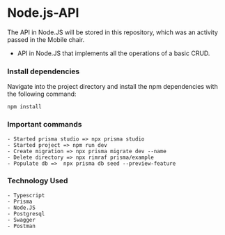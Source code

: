 # Node.js-API
The API in Node.JS will be stored in this repository, which was an activity passed in the Mobile chair.

- API in Node.JS that implements all the operations of a basic CRUD.

### Install dependencies

Navigate into the project directory and install the npm dependencies with the following command:

`````
npm install
`````

### Important commands
`````
- Started prisma studio => npx prisma studio
- Started project => npm run dev
- Create migration => npx prisma migrate dev --name
- Delete directory => npx rimraf prisma/example
- Populate db =>  npx prisma db seed --preview-feature
``````


### Technology Used
````
- Typescript
- Prisma
- Node.JS
- Postgresql
- Swagger
- Postman
````
